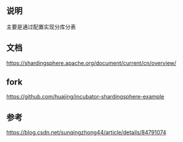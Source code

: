 ## 说明
主要是通过配置实现分库分表

## 文档
https://shardingsphere.apache.org/document/current/cn/overview/

## fork
https://github.com/huajing/incubator-shardingsphere-example

## 参考
https://blog.csdn.net/sunqingzhong44/article/details/84791074
